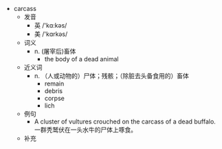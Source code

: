- carcass
  - 发音
    - 英 /'kɑ:kəs/
    - 美 /'kɑrkəs/
  - 词义
    - n. (屠宰后)畜体
      - the body of a dead animal
  - 近义词
    - n. （人或动物的）尸体；残骸；（除脏去头备食用的）畜体
      - remain
      - debris
      - corpse
      - lich
  - 例句
    - A cluster of vultures crouched on the carcass of a dead buffalo. 一群秃鹫伏在一头水牛的尸体上啄食。
  - 补充